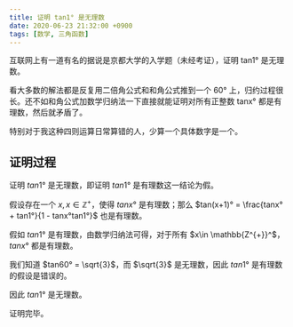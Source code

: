 ```yaml
---
title: 证明 tan1° 是无理数
date: 2020-06-23 21:32:00 +0900
tags: [数学, 三角函数]
---
```


互联网上有一道有名的据说是京都大学的入学题（未经考证），证明 tan1° 是无理数。

看大多数的解法都是反复用二倍角公式和和角公式推到一个 60° 上，归约过程很长。还不如和角公式加数学归纳法一下直接就能证明对所有正整数 tanx° 都是有理数，然后就矛盾了。

特别对于我这种四则运算日常算错的人，少算一个具体数字是一个。

## 证明过程

证明 $tan1°$ 是无理数，即证明 $tan1°$ 是有理数这一结论为假。

假设存在一个 $x, x\in \mathbb{Z^{+}}$，使得 $tanx°$ 是有理数；那么 $tan(x+1)° = \frac{tanx° + tan1°}{1 - tanx°tan1°}$ 也是有理数。

假如 $tan1°$ 是有理数，由数学归纳法可得，对于所有 $x\in \mathbb{Z^{+}}^$，$tanx°$ 都是有理数。

我们知道 $tan60° = \sqrt{3}$，而 $\sqrt{3}$ 是无理数，因此 $tan1°$ 是有理数的假设是错误的。

因此 $tan1°$ 是无理数。

证明完毕。
